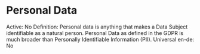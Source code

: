 # Personal Data

Active: No
Definition: Personal data is anything that makes a Data Subject identifiable as a natural person. Personal Data as defined in the GDPR is much broader than Personally Identifiable Information (PII).
Universal en-de: No